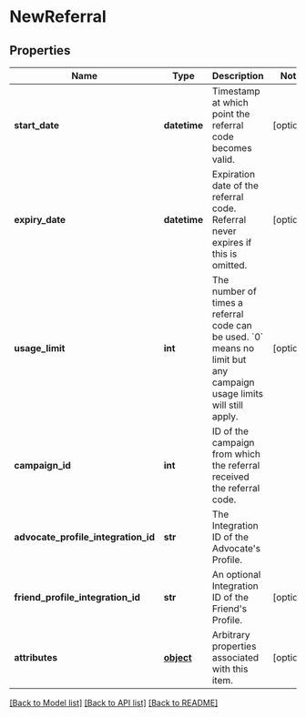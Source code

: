 # NewReferral

## Properties
Name | Type | Description | Notes
------------ | ------------- | ------------- | -------------
**start_date** | **datetime** | Timestamp at which point the referral code becomes valid. | [optional] 
**expiry_date** | **datetime** | Expiration date of the referral code. Referral never expires if this is omitted. | [optional] 
**usage_limit** | **int** | The number of times a referral code can be used. &#x60;0&#x60; means no limit but any campaign usage limits will still apply.  | [optional] 
**campaign_id** | **int** | ID of the campaign from which the referral received the referral code. | 
**advocate_profile_integration_id** | **str** | The Integration ID of the Advocate&#39;s Profile. | 
**friend_profile_integration_id** | **str** | An optional Integration ID of the Friend&#39;s Profile. | [optional] 
**attributes** | [**object**](.md) | Arbitrary properties associated with this item. | [optional] 

[[Back to Model list]](../README.md#documentation-for-models) [[Back to API list]](../README.md#documentation-for-api-endpoints) [[Back to README]](../README.md)



